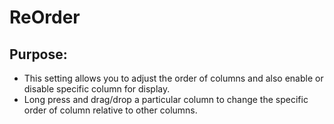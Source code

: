 # ReOrder

## Purpose: 

- This setting allows you to adjust the order of columns and also enable or disable specific column for display.
- Long press and drag/drop a particular column to change the specific order of column relative to other columns.


